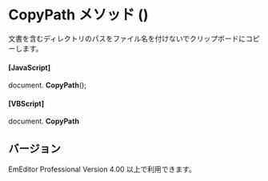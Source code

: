 # CopyPath メソッド ()

文書を含むディレクトリのパスをファイル名を付けないでクリップボードにコピーします。

#### \[JavaScript\]

document. **CopyPath**();

#### \[VBScript\]

document. **CopyPath**

## バージョン

EmEditor Professional Version 4.00 以上で利用できます。
